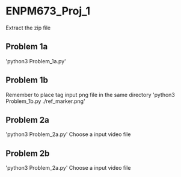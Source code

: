 # ENPM673_Proj_1
Extract the zip file
## Problem 1a
'python3 Problem_1a.py'
## Problem 1b
Remember to place tag input png file in the same directory 
'python3 Problem_1b.py ./ref_marker.png'
## Problem 2a
'python3 Problem_2a.py'
Choose a input video file
## Problem 2b
'python3 Problem_2a.py'
Choose a input video file

